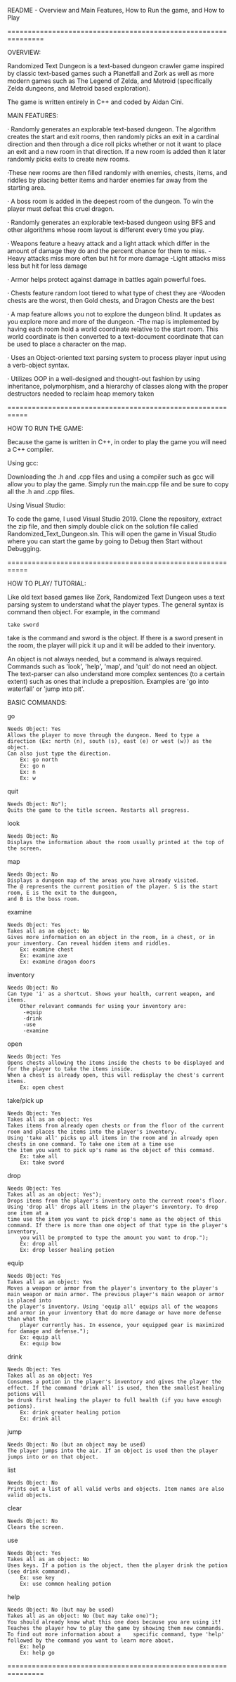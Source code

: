 README - Overview and Main Features, How to Run the game, and How to Play

===============================================================

OVERVIEW:

Randomized Text Dungeon is a text-based dungeon crawler game inspired by classic text-based games such a Planetfall and Zork as well as more modern games such as 
The Legend of Zelda, and Metroid (specifically Zelda dungeons, and Metroid based exploration). 

The game is written entirely in C++ and coded by Aidan Cini. 

MAIN FEATURES:

· Randomly generates an explorable text-based dungeon. The algorithm creates the start and exit rooms, then randomly picks an exit in a cardinal direction and 
 then through a dice roll picks whether or not it want to place an exit and a new room in that direction. If a new room is added then it later randomly picks 
 exits to create new rooms. 
 
·These new rooms are then filled randomly with enemies, chests, items, and riddles by placing better items and 
harder enemies far away from the starting area. 

· A boss room is added in the deepest room of the dungeon. To win the player must defeat this cruel dragon.

· Randomly generates an explorable text-based dungeon using BFS and other algorithms whose room 
layout is different every time you play.

· Weapons feature a heavy attack and a light attack which differ in the amount of damage they do and the percent chance for them to miss.
	-Heavy attacks miss more often but hit for more damage
	-Light attacks miss less but hit for less damage
	
· Armor helps protect against damage in battles again powerful foes.

· Chests feature random loot tiered to what type of chest they are
	-Wooden chests are the worst, then Gold chests, and Dragon Chests are the best
	
· A map feature allows you not to explore the dungeon blind. It updates as you explore more and more of the dungeon. 
	-The map is implemented by having each room hold a world coordinate relative to the start room. This world coordinate is then converted to a text-document 
   coordinate that can be used to place a character on the map.
   
· Uses an Object-oriented text parsing system to process player input using a verb-object syntax. 

· Utilizes OOP in a well-designed and thought-out fashion by using inheritance, polymorphism, and a 
hierarchy of classes along with the proper destructors needed to reclaim heap memory taken

===========================================================

HOW TO RUN THE GAME:

Because the game is written in C++, in order to play the game you will need a C++ compiler. 

Using gcc:

Downloading the .h and .cpp files and using a compiler such as gcc will allow you to play the game. Simply run the main.cpp file and be sure to copy all the 
.h and .cpp files.

Using Visual Studio:

To code the game, I used Visual Studio 2019. Clone the repository, extract the zip file, and then simply double click on the solution file called 
Randomized_Text_Dungeon.sln. This will open the game in Visual Studio where you can start the game by going to Debug then Start without Debugging.

===========================================================

HOW TO PLAY/ TUTORIAL:

Like old text based games like Zork, Randomized Text Dungeon uses a text parsing system to understand what the player types. The general syntax is 
command then object. For example, in the command

	take sword

take is the command and sword is the object. If there is a sword present in the room, the player will pick it up and it will be added to their inventory.

An object is not always needed, but a command is always required. Commands such as 'look', 'help', 'map', and 'quit' do not need an object. The text-parser 
can also understand more complex sentences (to a certain extent) such as ones that include a preposition. Examples are 'go into waterfall' or 'jump into pit'. 


BASIC COMMANDS:

go

	Needs Object: Yes
	Allows the player to move through the dungeon. Need to type a direction (Ex: north (n), south (s), east (e) or west (w)) as the object. 
	Can also just type the direction.
		Ex: go north
		Ex: go n
		Ex: n
		Ex: w

quit

	Needs Object: No");
	Quits the game to the title screen. Restarts all progress.

look

	Needs Object: No
	Displays the information about the room usually printed at the top of the screen.
	
map

	Needs Object: No
	Displays a dungeon map of the areas you have already visited.
	The @ represents the current position of the player. S is the start room, E is the exit to the dungeon, 
	and B is the boss room.
	
	
examine

	Needs Object: Yes
	Takes all as an object: No
	Gives more information on an object in the room, in a chest, or in your inventory. Can reveal hidden items and riddles.
		Ex: examine chest
		Ex: examine axe
		Ex: examine dragon doors
	
	
inventory

	Needs Object: No
	Can type 'i' as a shortcut. Shows your health, current weapon, and items.
		Other relevant commands for using your inventory are:
		 -equip
		 -drink
		 -use
		 -examine
	
open

	Needs Object: Yes
	Opens chests allowing the items inside the chests to be displayed and for the player to take the items inside. 
	When a chest is already open, this will redisplay the chest's current items.
		Ex: open chest
	
	
take/pick up

	Needs Object: Yes
	Takes all as an object: Yes
	Takes items from already open chests or from the floor of the current room and places the items into the player's inventory. 
	Using 'take all' picks up all items in the room and in already open chests in one command. To take one item at a time use 
	the item you want to pick up's name as the object of this command.
		Ex: take all
		Ex: take sword
	
	
drop
	
	Needs Object: Yes
	Takes all as an object: Yes");
	Drops items from the player's inventory onto the current room's floor. Using 'drop all' drops all items in the player's inventory. To drop one item at a 
  	time use the item you want to pick drop's name as the object of this command. If there is more than one object of that type in the player's inventory, 
        you will be prompted to type the amount you want to drop.");
		Ex: drop all
		Ex: drop lesser healing potion
	
equip

	Needs Object: Yes
	Takes all as an object: Yes
	Moves a weapon or armor from the player's inventory to the player's main weapon or main armor. The previous player's main weapon or armor is placed into 
  	the player's inventory. Using 'equip all' equips all of the weapons and armor in your inventory that do more damage or have more defense than what the 
        player currently has. In essence, your equipped gear is maximized for damage and defense.");
		Ex: equip all
		Ex: equip bow
	
drink
	
	Needs Object: Yes
	Takes all as an object: Yes
	Consumes a potion in the player's inventory and gives the player the effect. If the command 'drink all' is used, then the smallest healing potions will 
 	be drunk first healing the player to full health (if you have enough potions).
		Ex: drink greater healing potion
		Ex: drink all
	
jump

	Needs Object: No (but an object may be used)
	The player jumps into the air. If an object is used then the player jumps into or on that object.
	
list

	Needs Object: No
	Prints out a list of all valid verbs and objects. Item names are also valid objects.
	
clear

	Needs Object: No
	Clears the screen.
	
use

	Needs Object: Yes
	Takes all as an object: No
	Uses keys. If a potion is the object, then the player drink the potion (see drink command).
		Ex: use key
		Ex: use common healing potion
	
help

	Needs Object: No (but may be used)
	Takes all as an object: No (but may take one)");
	You should already know what this one does because you are using it! Teaches the player how to play the game by showing them new commands. 
  	To find out more information about a 	specific command, type 'help' followed by the command you want to learn more about.
		Ex: help
		Ex: help go

===============================================================
